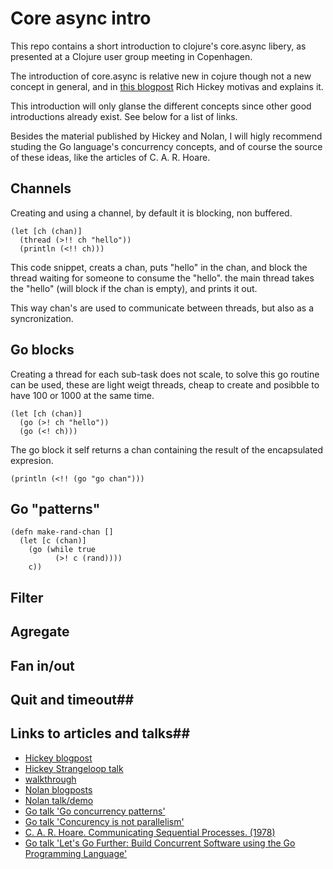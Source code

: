 # Core async intro #

This repo contains a short introduction to clojure's core.async libery, as presented at a Clojure user group meeting in Copenhagen.

The introduction of core.async is relative new in cojure though not a new concept in general, and in
 [this blogpost](http://clojure.com/blog/2013/06/28/clojure-core-async-channels.html) Rich Hickey motivas and explains it.

This introduction will only glanse the different concepts since other good introductions already exist. See below for a list of links.

Besides the material published by Hickey and Nolan, I will higly recommend studing the Go language's concurrency concepts, and of course the source of these ideas, like the articles of C. A. R. Hoare.


## Channels ##
Creating and using a channel, by default it is blocking, non buffered.

    (let [ch (chan)]
      (thread (>!! ch "hello"))
      (println (<!! ch)))

This code snippet, creats a chan, puts "hello" in the chan, and block the thread waiting for someone to consume the "hello". the main thread takes the "hello" (will block if the chan is empty), and prints it out.

This way chan's are used to communicate between threads, but also as a syncronization.


## Go blocks ##
Creating a thread for each sub-task does not scale, to solve this go routine can be used, these are light weigt threads, cheap to create and posibble to have 100 or 1000 at the same time.


    (let [ch (chan)]
      (go (>! ch "hello"))
      (go (<! ch)))

The go block it self returns a chan containing the result of the encapsulated expresion.

    (println (<!! (go "go chan")))


## Go "patterns" ##

    (defn make-rand-chan []
      (let [c (chan)]
        (go (while true
              (>! c (rand))))
        c))





## Filter ##


## Agregate ##


## Fan in/out ##


## Quit and timeout##


## Links to articles and talks##

* [Hickey blogpost](http://clojure.com/blog/2013/06/28/clojure-core-async-channels.html)
* [Hickey Strangeloop talk](http://www.infoq.com/presentations/clojure-core-async)
* [walkthrough](https://github.com/clojure/core.async/blob/master/examples/walkthrough.clj)
* [Nolan blogposts](http://swannodette.github.io/)
* [Nolan talk/demo](http://www.youtube.com/watch?v=AhxcGGeh5ho)
* [Go talk 'Go concurrency patterns'](http://www.youtube.com/watch?v=f6kdp27TYZs)
* [Go talk 'Concurency is not parallelism'](http://www.youtube.com/watch?v=cN_DpYBzKso)
* [C. A. R. Hoare. Communicating Sequential Processes. (1978)](http://www.cs.cmu.edu/~crary/819-f09/Hoare78.pdf)
* [Go talk 'Let's Go Further: Build Concurrent Software using the Go Programming Language'](http://www.youtube.com/watch?v=cN_DpYBzKso)
